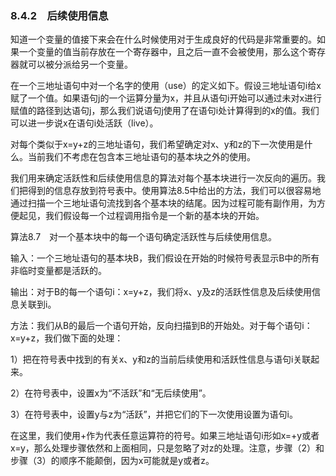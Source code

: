 ### 8.4.2　后续使用信息

知道一个变量的值接下来会在什么时候使用对于生成良好的代码是非常重要的。如果一个变量的值当前存放在一个寄存器中，且之后一直不会被使用，那么这个寄存器就可以被分派给另一个变量。

在一个三地址语句中对一个名字的使用（use）的定义如下。假设三地址语句i给x赋了一个值。如果语句j的一个运算分量为x，并且从语句i开始可以通过未对x进行赋值的路径到达语句j，那么我们说语句j使用了在语句i处计算得到的x的值。我们可以进一步说x在语句i处活跃（live）。

对每个类似于x=y+z的三地址语句，我们希望确定对x、y和z的下一次使用是什么。当前我们不考虑在包含本三地址语句的基本块之外的使用。

我们用来确定活跃性和后续使用信息的算法对每个基本块进行一次反向的遍历。我们把得到的信息存放到符号表中。使用算法8.5中给出的方法，我们可以很容易地通过扫描一个三地址语句流找到各个基本块的结尾。因为过程可能有副作用，为方便起见，我们假设每一个过程调用指令是一个新的基本块的开始。

算法8.7　对一个基本块中的每一个语句确定活跃性与后续使用信息。

输入：一个三地址语句的基本块B，我们假设在开始的时候符号表显示B中的所有非临时变量都是活跃的。

输出：对于B的每一个语句i：x=y+z，我们将x、y及z的活跃性信息及后续使用信息关联到i。

方法：我们从B的最后一个语句开始，反向扫描到B的开始处。对于每个语句i：x=y+z，我们做下面的处理：

1）把在符号表中找到的有关x、y和z的当前后续使用和活跃性信息与语句i关联起来。

2）在符号表中，设置x为“不活跃”和“无后续使用”。

3）在符号表中，设置y与z为“活跃”，并把它们的下一次使用设置为语句i。

在这里，我们使用+作为代表任意运算符的符号。如果三地址语句i形如x=+y或者x=y，那么处理步骤依然和上面相同，只是忽略了对z的处理。注意，步骤（2）和步骤（3）的顺序不能颠倒，因为x可能就是y或者z。